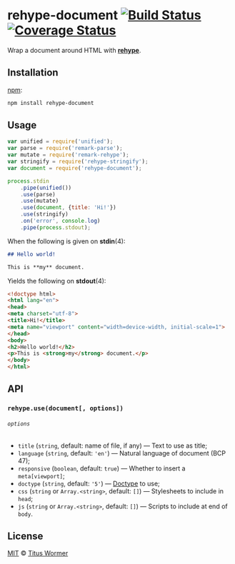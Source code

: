 # rehype-document [![Build Status][travis-badge]][travis] [![Coverage Status][codecov-badge]][codecov]

<!--lint disable heading-increment list-item-spacing-->

Wrap a document around HTML with [**rehype**][rehype].

## Installation

[npm][npm-install]:

```bash
npm install rehype-document
```

## Usage

```javascript
var unified = require('unified');
var parse = require('remark-parse');
var mutate = require('remark-rehype');
var stringify = require('rehype-stringify');
var document = require('rehype-document');

process.stdin
    .pipe(unified())
    .use(parse)
    .use(mutate)
    .use(document, {title: 'Hi!'})
    .use(stringify)
    .on('error', console.log)
    .pipe(process.stdout);
```

When the following is given on **stdin**(4):

```md
## Hello world!

This is **my** document.
```

Yields the following on **stdout**(4):

```html
<!doctype html>
<html lang="en">
<head>
<meta charset="utf-8">
<title>Hi!</title>
<meta name="viewport" content="width=device-width, initial-scale=1">
</head>
<body>
<h2>Hello world!</h2>
<p>This is <strong>my</strong> document.</p>
</body>
</html>
```

## API

### `rehype.use(document[, options])`

###### `options`

*   `title` (`string`, default: name of file, if any)
    — Text to use as title;
*   `language` (`string`, default: `'en'`)
    — Natural language of document (BCP 47);
*   `responsive` (`boolean`, default: `true`)
    — Whether to insert a `meta[viewport]`;
*   `doctype` (`string`, default: `'5'`)
    — [Doctype][doctype] to use;
*   `css` (`string` or `Array.<string>`, default: `[]`)
    — Stylesheets to include in `head`;
*   `js` (`string` or `Array.<string>`, default: `[]`)
    — Scripts to include at end of `body`.

## License

[MIT][license] © [Titus Wormer][author]

<!-- Definitions -->

[travis-badge]: https://img.shields.io/travis/wooorm/rehype-document.svg

[travis]: https://travis-ci.org/wooorm/rehype-document

[codecov-badge]: https://img.shields.io/codecov/c/github/wooorm/rehype-document.svg

[codecov]: https://codecov.io/github/wooorm/rehype-document

[npm-install]: https://docs.npmjs.com/cli/install

[license]: LICENSE

[author]: http://wooorm.com

[rehype]: https://github.com/wooorm/rehype

[doctype]: https://github.com/wooorm/doctype

